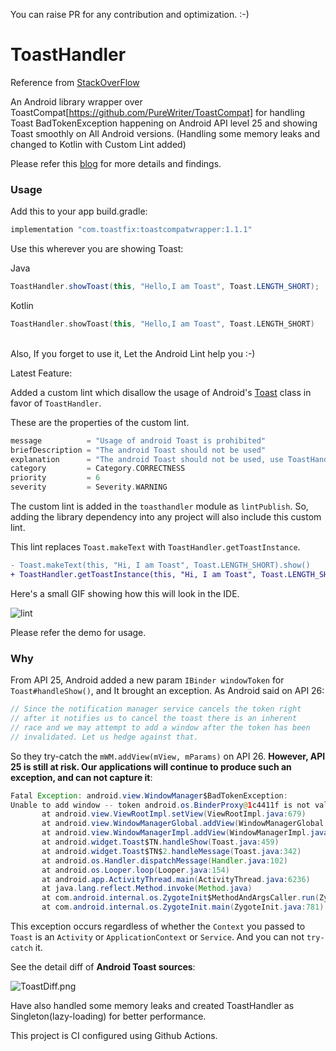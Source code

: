 You can raise PR for any contribution and optimization. :-)

# ToastHandler
Reference from [StackOverFlow](https://stackoverflow.com/questions/51532449/fatal-exception-android-view-windowmanagerbadtokenexception-unable-to-add-wind)

An Android library wrapper over ToastCompat[https://github.com/PureWriter/ToastCompat] for handling Toast BadTokenException happening on Android API level 25 and showing Toast smoothly on All Android versions. (Handling some memory leaks and changed to Kotlin with Custom Lint added)

Please refer this [blog](https://proandroiddev.com/how-i-resolved-windowmanager-badtokenexception-for-toast-handleshow-2308203ebb91) for more details and findings.


### Usage 

Add this to your app build.gradle:

```groovy
implementation "com.toastfix:toastcompatwrapper:1.1.1"
```

Use this wherever you are showing Toast:

Java
```java
ToastHandler.showToast(this, "Hello,I am Toast", Toast.LENGTH_SHORT);
```

Kotlin
```kotlin
ToastHandler.showToast(this, "Hello,I am Toast", Toast.LENGTH_SHORT)
```

<br/>Also, If you forget to use it, Let the Android Lint help you :-) 

Latest Feature: 

Added a custom lint which disallow the usage of Android's [Toast](https://developer.android.com/reference/android/widget/Toast) class in favor of `ToastHandler`.

These are the properties of the custom lint.
```kotlin
message          = "Usage of android Toast is prohibited"
briefDescription = "The android Toast should not be used"
explanation      = "The android Toast should not be used, use ToastHandler instead to avoid BadTokenException on Android API level 25"
category         = Category.CORRECTNESS
priority         = 6
severity         = Severity.WARNING
```

The custom lint is added in the `toasthandler` module as `lintPublish`.
So, adding the library dependency into any project will also include this custom lint.

This lint replaces `Toast.makeText` with `ToastHandler.getToastInstance`.
```diff
- Toast.makeText(this, "Hi, I am Toast", Toast.LENGTH_SHORT).show()
+ ToastHandler.getToastInstance(this, "Hi, I am Toast", Toast.LENGTH_SHORT).show()
```

Here's a small GIF showing how this will look in the IDE.

![lint](https://user-images.githubusercontent.com/22273871/94834413-fa0b0e00-042d-11eb-8dda-26087568176e.gif)

Please refer the demo for usage.

### Why

From API 25, Android added a new param `IBinder windowToken` for `Toast#handleShow()`, and It brought an exception. 
As Android said on API 26: 

```java
// Since the notification manager service cancels the token right
// after it notifies us to cancel the toast there is an inherent
// race and we may attempt to add a window after the token has been
// invalidated. Let us hedge against that.
```

So they try-catch the `mWM.addView(mView, mParams)` on API 26. **However, API 25 is still at risk. Our applications will continue to produce such an exception, and can not capture it**: 

```java
Fatal Exception: android.view.WindowManager$BadTokenException: 
Unable to add window -- token android.os.BinderProxy@1c4411f is not valid; is your activity running?
       at android.view.ViewRootImpl.setView(ViewRootImpl.java:679)
       at android.view.WindowManagerGlobal.addView(WindowManagerGlobal.java:342)
       at android.view.WindowManagerImpl.addView(WindowManagerImpl.java:94)
       at android.widget.Toast$TN.handleShow(Toast.java:459)
       at android.widget.Toast$TN$2.handleMessage(Toast.java:342)
       at android.os.Handler.dispatchMessage(Handler.java:102)
       at android.os.Looper.loop(Looper.java:154)
       at android.app.ActivityThread.main(ActivityThread.java:6236)
       at java.lang.reflect.Method.invoke(Method.java)
       at com.android.internal.os.ZygoteInit$MethodAndArgsCaller.run(ZygoteInit.java:891)
       at com.android.internal.os.ZygoteInit.main(ZygoteInit.java:781)
```

This exception occurs regardless of whether the `Context` you passed to `Toast` is an `Activity` or `ApplicationContext` or `Service`. And you can not `try-catch` it. 
 
 See the detail diff of **Android Toast sources**: 

![ToastDiff.png](art/ToastDiff.png)

Have also handled some memory leaks and created ToastHandler as Singleton(lazy-loading) for better performance. 

This project is CI configured using Github Actions. 




